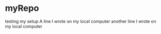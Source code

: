 # myRepo
testing my setup
A line I wrote on my local computer
another line I wrote on my local computer
